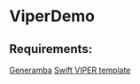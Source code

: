 # ViperDemo

## Requirements:
[Generamba](https://github.com/postolaki/Generamba "Generamba")
[Swift VIPER template](https://bitbucket.org/postolaki/swiftviper/src/master/ "Swift VIPER temaplate")
